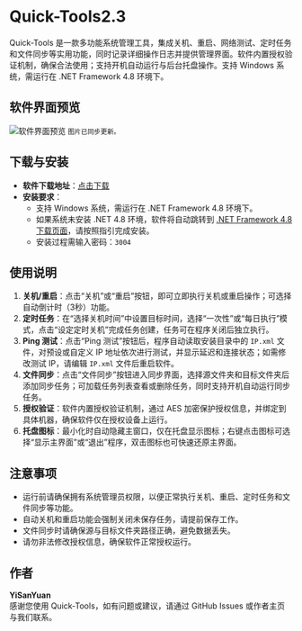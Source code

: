 # Quick-Tools2.3

Quick-Tools 是一款多功能系统管理工具，集成关机、重启、网络测试、定时任务和文件同步等实用功能，同时记录详细操作日志并提供管理界面。软件内置授权验证机制，确保合法使用；支持开机自动运行与后台托盘操作。支持 Windows 系统，需运行在 .NET Framework 4.8 环境下。

## 软件界面预览
![软件界面预览](https://zero001.icu/webdav/document/2025-01-05.png?v={{TIMESTAMP}})
<small>图片已同步更新。</small>

## 下载与安装
- **软件下载地址**：[点击下载](https://github.com/boy86001/Quick-Tools/releases)
- **安装要求**：
  - 支持 Windows 系统，需运行在 .NET Framework 4.8 环境下。
  - 如果系统未安装 .NET 4.8 环境，软件将自动跳转到 [.NET Framework 4.8 下载页面](https://dotnet.microsoft.com/download/dotnet-framework/net48)，请按照指引完成安装。
  - 安装过程需输入密码：`3004`

## 使用说明
1. **关机/重启**：点击“关机”或“重启”按钮，即可立即执行关机或重启操作；可选择自动倒计时（3秒）功能。
2. **定时任务**：在“选择关机时间”中设置目标时间，选择“一次性”或“每日执行”模式，点击“设定定时关机”完成任务创建，任务可在程序关闭后独立执行。
3. **Ping 测试**：点击“Ping 测试”按钮后，程序自动读取安装目录中的 `IP.xml` 文件，对预设或自定义 IP 地址依次进行测试，并显示延迟和连接状态；如需修改测试 IP，请编辑 `IP.xml` 文件后重启软件。
4. **文件同步**：点击“文件同步”按钮进入同步界面，选择源文件夹和目标文件夹后添加同步任务；可加载任务列表查看或删除任务，同时支持开机自动运行同步任务。
5. **授权验证**：软件内置授权验证机制，通过 AES 加密保护授权信息，并绑定到具体机器，确保软件仅在授权设备上运行。
6. **托盘图标**：最小化时自动隐藏主窗口，仅在托盘显示图标；右键点击图标可选择“显示主界面”或“退出”程序，双击图标也可快速还原主界面。

## 注意事项
- 运行前请确保拥有系统管理员权限，以便正常执行关机、重启、定时任务和文件同步等功能。
- 自动关机和重启功能会强制关闭未保存任务，请提前保存工作。
- 文件同步时请确保源与目标文件夹路径正确，避免数据丢失。
- 请勿非法修改授权信息，确保软件正常授权运行。

## 作者
**YiSanYuan**  
感谢您使用 Quick-Tools，如有问题或建议，请通过 GitHub Issues 或作者主页与我们联系。